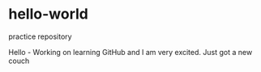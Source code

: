# hello-world
practice repository

Hello - Working on learning GitHub and I am very excited. Just got a new couch 
